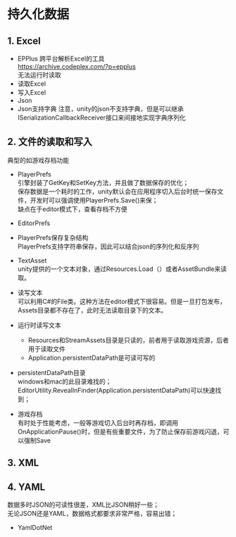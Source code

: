 # 持久化数据
## 1. Excel
- EPPlus
跨平台解析Excel的工具  
https://archive.codeplex.com/?p=epplus  
无法运行时读取  
- 读取Excel
- 写入Excel
- Json
- Json支持字典
注意，unity的json不支持字典，但是可以继承ISerializationCallbackReceiver接口来间接地实现字典序列化

## 2. 文件的读取和写入
典型的如游戏存档功能

- PlayerPrefs  
引擎封装了GetKey和SetKey方法，并且做了数据保存的优化；  
保存数据是一个耗时的工作，unity默认会在应用程序切入后台时统一保存文件，开发时可以强调使用PlayerPrefs.Save()来保；  
缺点在于editor模式下，查看存档不方便

- EditorPrefs

- PlayerPrefs保存复杂结构  
PlayerPrefs支持字符串保存，因此可以结合json的序列化和反序列  

- TextAsset  
unity提供的一个文本对象，通过Resources.Load（）或者AssetBundle来读取。

- 读写文本  
可以利用C#的File类。这种方法在editor模式下很容易。但是一旦打包发布，Assets目录都不存在了，此时无法读取目录下的文本。

- 运行时读写文本 
    - Resources和StreamAssets目录是只读的，前者用于读取游戏资源，后者用于读取文件
    - Application.persistentDataPath是可读可写的

- persistentDataPath目录  
windows和mac的此目录难找的；  
EditorUtility.RevealInFinder(Application.persistentDataPath)可以快速找到；

- 游戏存档  
有时处于性能考虑，一般等游戏切入后台时再存档，即调用OnApplicationPause()时，但是有些重要文件，为了防止保存前游戏闪退，可以强制Save

## 3. XML  

## 4. YAML  
数据多时JSON的可读性很差，XML比JSON稍好一些；  
无论JSON还是YAML，数据格式都要求非常严格，容易出错；  

- YamlDotNet


